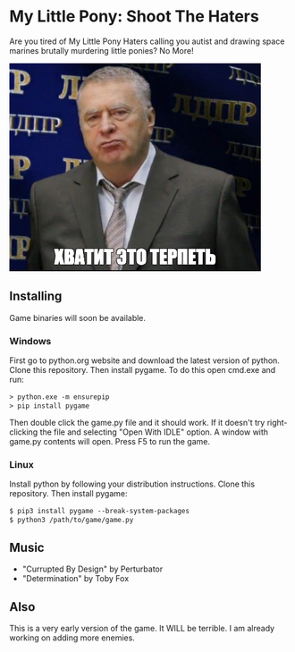 # My Little Pony: Shoot The Haters
Are you tired of My Little Pony Haters calling you autist and drawing space marines brutally murdering little ponies? No More!


![Хватит это терпеть!](readme/hvatit.jpg "Say no more!")
## Installing
Game binaries will soon be available.
### Windows
First go to python.org website and download the latest version of python. Clone this repository. Then install pygame. To do this open cmd.exe and run:
```
> python.exe -m ensurepip
> pip install pygame
```
Then double click the game.py file and it should work. If it doesn't try right-clicking the file and selecting "Open With IDLE" option. A window with game.py contents will open. Press F5 to run the game.
### Linux
Install python by following your distribution instructions. Clone this repository. Then install pygame:
```
$ pip3 install pygame --break-system-packages
$ python3 /path/to/game/game.py
```

## Music
- "Currupted By Design" by Perturbator
- "Determination" by Toby Fox

## Also
This is a very early version of the game. It WILL be terrible. I am already working on adding more enemies.
